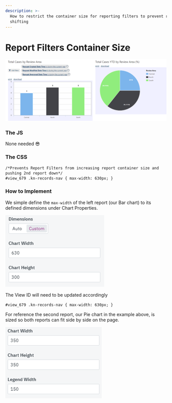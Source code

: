 ```yaml
---
description: >-
  How to restrict the container size for reporting filters to prevent report
  shifting
---
```


# Report Filters Container Size

![Two reports side by side no matter how many filters are added](../../.gitbook/assets/image%20%28147%29.png)

### The JS

None needed 😎

### The CSS

```text
/*Prevents Report Filters from increasing report container size and pushing 2nd report down*/
#view_679 .kn-records-nav { max-width: 630px; }
```

### How to Implement

We simple define the `max-width` of the left report \(our Bar chart\) to its defined dimensions under Chart Properties.

![](../../.gitbook/assets/image%20%28142%29.png)

The View ID will need to be updated accordingly

```text
#view_679 .kn-records-nav { max-width: 630px; }
```

For reference the second report, our Pie chart in the example above, is sized so both reports can fit side by side on the page.

![](../../.gitbook/assets/image%20%28143%29.png)

